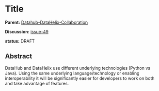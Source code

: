 # Title

__Parent:__ [Datahub-DataHelix-Collaboration](../readme.md)

__Discussion:__ [issue-49](https://github.com/finos/datahub/issues/49)

__status:__ DRAFT

## Abstract

DataHub and DataHelix use different underlying technologies (Python vs Java). Using the same underlying language/technology or enabling interoperability it will be significantly easier for developers to work on both and take advantage of features.
